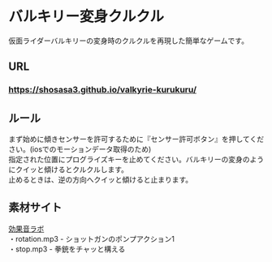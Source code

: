 # バルキリー変身クルクル
仮面ライダーバルキリーの変身時のクルクルを再現した簡単なゲームです。

## URL
###  **https://shosasa3.github.io/valkyrie-kurukuru/**

## ルール
まず始めに傾きセンサーを許可するために『センサー許可ボタン』を押してください。(iosでのモーションデータ取得のため)  
指定された位置にプログライズキーを止めてください。バルキリーの変身のようにクイッと傾けるとクルクルします。  
止めるときは、逆の方向へクイッと傾けると止まります。

## 素材サイト
[効果音ラボ](https://soundeffect-lab.info/)  
・rotation.mp3 - ショットガンのポンプアクション1  
・stop.mp3 - 拳銃をチャッと構える

